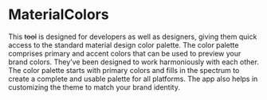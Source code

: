 #  MaterialColors
This ~~tool~~ is designed for developers as well as designers, giving them quick access to the standard material design color palette. The color palette comprises primary and accent colors that can be used to preview your brand colors. They’ve been designed to work harmoniously with each other. The color palette starts with primary colors and fills in the spectrum to create a complete and usable palette for all platforms. The app also helps in customizing the theme to match your brand identity.
